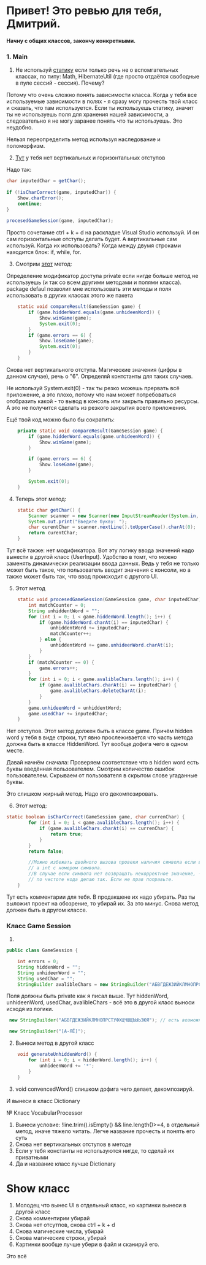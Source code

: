 # Привет! Это ревью для тебя, Дмитрий.

**Начну с общих классов, закончу конкретными.**

### 1. Main

1. Не используй [статику](https://github.com/dmitry-shuplev/gallow/blob/470f90e91cd380c82fdb3c201270c1517d39771e/src/Main.java#L16) если только речь не о вспомгательных классах, по типу: Math, HibernateUtil (где просто отдаётся свободные в пуле сессий - сессия). Почему? 

Потому что очень сложно понять зависимости класса. Когда у тебя все используемые зависимости в полях - я сразу могу прочесть твой класс и сказать, что там используется. Если ты используешь статику, значит ты не используешь поля для хранения нашей зависимости, а следовательно я не могу заранее понять что ты используешь. Это неудобно. 

Нельзя переопределить метод используя наследование и поломорфизм.

2. [Тут](https://github.com/dmitry-shuplev/gallow/blob/470f90e91cd380c82fdb3c201270c1517d39771e/src/Main.java#L19) у тебя нет вертикальных и горизонтальных отступов

Надо так:

```java
char inputedChar = getChar();
            
if (!isCharCorrect(game, inputedChar)) {
    Show.charError();
    continue;
}
            
procesedGameSession(game, inputedChar);
```

Просто сочетание ctrl + k + d на раскладке Visual Studio используй. И он сам горизонтальные отступы делать будет. А вертикальные сам используй. Когда их использовать? Когда между двумя строками находится блок: if, while, for.

3. Смотрим [этот](https://github.com/dmitry-shuplev/gallow/blob/470f90e91cd380c82fdb3c201270c1517d39771e/src/Main.java#L27) метод:

Определение модификатор доступа private если нигде больше метод не используешь (и так со всем другими методами и полями класса). package defaul позволит мне использовать эти методы и поля использовать в других классах этого же пакета

```java
    static void compareResult(GameSession game) {
        if (game.hiddenWord.equals(game.unhideenWord)) {
            Show.winGame(game);
            System.exit(0);
        }
        if (game.errors == 6) {
            Show.loseGame(game);
            System.exit(0);
        }
    }
```

Снова нет вертикального отступа.
Магические значения (цифры в данном случае), речь о "6". Определяй контстанты для таких случаев.

Не используй System.exit(0) - так ты резко можешь прервать всё приложение, а это плохо, потому что нам может потребоваться отобразить какой - то вывод в консоль или закрыть правильно ресурсы. А это не получится сделать из резкого закрытия всего приложения.

Ещё твой код можно было бы сократить:

```java
    private static void compareResult(GameSession game) {
        if (game.hiddenWord.equals(game.unhideenWord)) {
            Show.winGame(game);
        }

        if (game.errors == 6) {
            Show.loseGame(game);
        }

        System.exit(0);
    }
```
4. Теперь этот метод:

```java
    static char getChar() {
        Scanner scanner = new Scanner(new InputStreamReader(System.in, StandardCharsets.UTF_8));
        System.out.print("Введите букву: ");
        char curentChar = scanner.nextLine().toUpperCase().charAt(0);
        return curentChar;
    }
```

Тут всё также: нет модификатора. 
Вот эту логику ввода значений надо вынести в другой класс (UserInput). Удобство в томт, что можно заменять динамически реализации ввода данных. Ведь у тебя не только может быть такое, что пользователь вводит значения с консоли, но а также может быть так, что ввод происходит с другого UI.

5. Этот метод
```java
    static void procesedGameSession(GameSession game, char inputedChar) {
        int matchCounter = 0;
        String unhiddentWord = "";
        for (int i = 0; i < game.hiddenWord.length(); i++) {
            if (game.hiddenWord.charAt(i) == inputedChar) {
                unhiddentWord += inputedChar;
                matchCounter++;
            } else {
                unhiddentWord += game.unhideenWord.charAt(i);
            }
        }
        if (matchCounter == 0) {
            game.errors++;
        }
        for (int i = 0; i < game.avalibleChars.length(); i++) {
            if (game.avalibleChars.charAt(i) == inputedChar) {
                game.avalibleChars.deleteCharAt(i);
            }
        }
        game.unhideenWord = unhiddentWord;
        game.usedChar += inputedChar;
    }
```
Нет отступов.
Этот метод должен быть в классе game. Причём hidden word у тебя в виде строки, тут явно прослеживается что часть метода должна быть в классе HiddenWord. Тут вообще дофига чего в одном месте.

Давай начнём сначала:
Проверяем соответствие что в hidden word есть буквы введённая пользователем.
Смотрим количество ошибок пользователем.
Скрываем от пользователя в скрытом слове угаданные буквы.

Это слишком жирный метод. Надо его декомпозировать.

6. Этот метод:

```java
static boolean isCharCorrect(GameSession game, char currenChar) {
        for (int i = 0; i < game.avalibleChars.length(); i++) {
            if (game.avalibleChars.charAt(i) == currenChar) {
                return true;
            }
        }
        return false;

        //Можно избежать двойного вызова провеки наличия символа если возвращать не булево значение,
        // а int с номером символа.
        //В случае если символа нет возвращать некорректное значение, -1. Но поскольку мне делались замечания
        // по чистоте кода делаю так. Если не прав поправьте.
    }
```
Тут есть комментарии для тебя. В продакшене их надо убирать. Раз ты выложил проект на обозрение, то убирай их. За это минус.
Снова метод должен быть в другом классе. 

### Класс Game Session

1. 
```java
public class GameSession {

    int errors = 0;
    String hiddenWord = "";
    String unhideenWord = "";
    String usedChar = "";
    StringBuilder avalibleChars = new StringBuilder("АБВГДЕЖЗИЙКЛМНОПРСТУФХЦЧШЩЪЫЬЭЮЯ");
```
Поля должны быть private как я писал выше.
Тут hiddenWord, unhideenWord, usedChar, avalibleChars - всё это в другой класс выноси исходя из логики.

```java
 new StringBuilder("АБВГДЕЖЗИЙКЛМНОПРСТУФХЦЧШЩЪЫЬЭЮЯ"); // есть возможность сократить код, используя регулярные выражения.

 new StringBuilder("[А-ЯЁ]");
```
2. Вынеси метод в другой класс

```java
    void generateUnhiddenWord() {
        for (int i = 0; i < hiddenWord.length(); i++) {
            unhideenWord += '*';
        }
    }
```

3. void convencedWord() слишком дофига чего делает, декомпозируй.

И вынеси в класс Dictionary

№ Класс VocabularProcessor

1. Вынеси условие: !line.trim().isEmpty() && line.length()>=4, в отдельный метод, иначе тяжело читать. Легче название прочесть и понять его суть
2. Снова нет вертикальных отступов в методе
3. Если у тебя константы не используются нигде, то сделай их приватными
4. Да и название класс лучше Dictionary

# Show класс

1. Молодец что вынес UI в отдельный класс, но картинки вынеси в другой класс
2. Снова комментирии убирай
3. Снова нет отсутпов, снова ctrl + k + d
4. Снова магические числа, убирай
5. Снова магические строки, убирай
6. Картинки вообще лучше убери в файл и сканируй его.


Это всё




